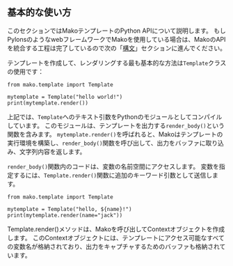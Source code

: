 ## 基本的な使い方
このセクションではMakoテンプレートのPython APIについて説明します。
もしPylonsのようなwebフレームワークでMakoを使用している場合は、MakoのAPIを統合する工程は完了しているので次の「[構文]()」セクションに進んでください。

テンプレートを作成して、レンダリングする最も基本的な方法は```Template```クラスの使用です：
```
from mako.template import Template

mytemplate = Template("hello world!")
print(mytemplate.render())
```

上記では、```Template```へのテキスト引数をPythonのモジュールとしてコンパイルしています。
このモジュールは、テンプレートを出力する```render_body()```という関数を含みます。
```mytemplate.render()```を呼ばれると、Makoはテンプレートの実行環境を構築し、```render_body()```関数を呼び出して、出力をバッファに取り込み、文字列内容を返します。

```render_body()```関数内のコードは、変数の名前空間にアクセスします。
変数を指定するには、```Template.render()```関数に追加のキーワード引数として送信します。
```
from mako.template import Template

mytemplate = Template("hello, ${name}!")
print(mytemplate.render(name="jack"))
```

Template.render()メソッドは、Makoを呼び出してContextオブジェクトを作成します。
このContextオブジェクトには、テンプレートにアクセス可能なすべての変数名が格納されており、出力をキャプチャするためのバッファも格納されています。

